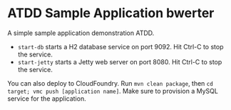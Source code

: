ATDD Sample Application bwerter
===============================

A simple sample application demonstration ATDD.

* `start-db` starts a H2 database service on port 9092. Hit Ctrl-C to stop the service.
* `start-jetty` starts a Jetty web server on port 8080. Hit Ctrl-C to stop the service.

You can also deploy to CloudFoundry. Run `mvn clean package`, then `cd target; vmc push [application name]`.
Make sure to provision a MySQL service for the application.